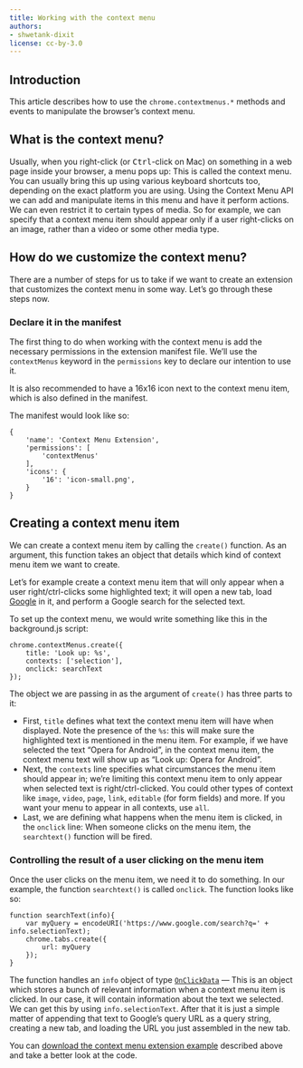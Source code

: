 ```yaml
---
title: Working with the context menu
authors:
- shwetank-dixit
license: cc-by-3.0
---
```


## Introduction

This article describes how to use the `chrome.contextmenus.*` methods and events to manipulate the browser’s context menu.

## What is the context menu?

Usually, when you right-click (or <kbd>Ctrl</kbd>-click on Mac) on something in a web page inside your browser, a menu pops up: This is called the context menu. You can usually bring this up using various keyboard shortcuts too, depending on the exact platform you are using. Using the Context Menu API we can add and manipulate items in this menu and have it perform actions. We can even restrict it to certain types of media. So for example, we can specify that a context menu item should appear only if a user right-clicks on an image, rather than a video or some other media type.

## How do we customize the context menu?

There are a number of steps for us to take if we want to create an extension that customizes the context menu in some way. Let’s go through these steps now.

### Declare it in the manifest

The first thing to do when working with the context menu is add the necessary permissions in the extension manifest file. We’ll use the `contextMenus` keyword in the `permissions` key to declare our intention to use it.

It is also recommended to have a 16x16 icon next to the context menu item, which is also defined in the manifest.

The manifest would look like so:

	{
		'name': 'Context Menu Extension',
		'permissions': [
			'contextMenus'
		],
		'icons': {
			'16': 'icon-small.png',
		}
	}

## Creating a context menu item

We can create a context menu item by calling the `create()` function. As an argument, this function takes an object that details which kind of context menu item we want to create.

Let’s for example create a context menu item that will only appear when a user right/ctrl-clicks some highlighted text; it will open a new tab, load [Google](http://www.google.com) in it, and perform a Google search for the selected text.

To set up the context menu, we would write something like this in the background.js script:

	chrome.contextMenus.create({
		title: 'Look up: %s',
		contexts: ['selection'],
		onclick: searchText
	});

The object we are passing in as the argument of `create()` has three parts to it:

- First, `title` defines what text the context menu item will have when displayed. Note the presence of the `%s`: this will make sure the highlighted text is mentioned in the menu item. For example, if we have selected the text “Opera for Android”, in the context menu item, the context menu text will show up as “Look up: Opera for Android”.
- Next, the `contexts` line specifies what circumstances the menu item should appear in; we’re limiting this context menu item to only appear when selected text is right/ctrl-clicked. You could other types of context like `image`, `video`, `page`, `link`, `editable` (for form fields) and more. If you want your menu to appear in all contexts, use `all`.
- Last, we are defining what happens when the menu item is clicked, in the `onclick` line: When someone clicks on the menu item, the `searchtext()` function will be fired.

### Controlling the result of a user clicking on the menu item

Once the user clicks on the menu item, we need it to do something. In our example, the function `searchtext()` is called `onclick`. The function looks like so:

	function searchText(info){
		var myQuery = encodeURI('https://www.google.com/search?q=' + info.selectionText);
		chrome.tabs.create({
			url: myQuery
		});
	}

The function handles an `info` object of type [`OnClickData`](https://developer.chrome.com/extensions/contextMenus#type-OnClickData) — This is an object which stores a bunch of relevant information when a context menu item is clicked. In our case, it will contain information about the text we selected. We can get this by using `info.selectionText`. After that it is just a simple matter of appending that text to Google’s query URL as a query string, creating a new tab, and loading the URL you just assembled in the new tab.

You can [download the context menu extension example](samples/ContextMenu-SelectedText.nex) described above and take a better look at the code.
